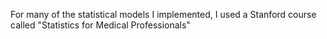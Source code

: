 For many of the statistical models I implemented, I used a Stanford course called "Statistics for Medical Professionals"

